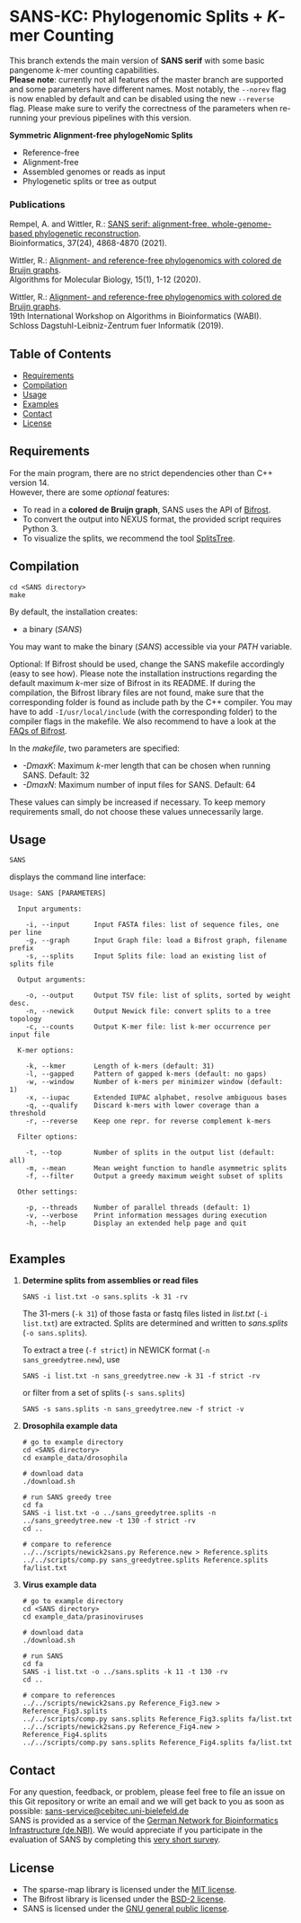 # SANS-KC: Phylogenomic Splits + *K*-mer Counting

This branch extends the main version of **SANS serif** with some basic pangenome *k*-mer counting capabilities.  
**Please note**: currently not all features of the master branch are supported and some parameters have different names.
Most notably, the `--norev` flag is now enabled by default and can be disabled using the new `--reverse` flag.
Please make sure to verify the correctness of the parameters when re-running your previous pipelines with this version.

**Symmetric Alignment-free phylogeNomic Splits**
* Reference-free
* Alignment-free
* Assembled genomes or reads as input
* Phylogenetic splits or tree as output

### Publications

Rempel, A. and Wittler, R.: [SANS serif: alignment-free, whole-genome-based phylogenetic reconstruction](https://academic.oup.com/bioinformatics/article-pdf/37/24/4868/41726858/btab444.pdf).  
Bioinformatics, 37(24), 4868-4870 (2021).

Wittler, R.: [Alignment- and reference-free phylogenomics with colored de Bruijn graphs](https://link.springer.com/content/pdf/10.1186/s13015-020-00164-3.pdf).  
Algorithms for Molecular Biology, 15(1), 1-12 (2020).

Wittler, R.: [Alignment- and reference-free phylogenomics with colored de Bruijn graphs](http://drops.dagstuhl.de/opus/volltexte/2019/11032/pdf/LIPIcs-WABI-2019-2.pdf).  
19th International Workshop on Algorithms in Bioinformatics (WABI). Schloss Dagstuhl-Leibniz-Zentrum fuer Informatik (2019).

## Table of Contents

* [Requirements](#requirements)
* [Compilation](#compilation)
* [Usage](#usage)
* [Examples](#examples)
* [Contact](#contact)
* [License](#license)

## Requirements

For the main program, there are no strict dependencies other than C++ version 14.  
However, there are some _optional_ features:
* To read in a **colored de Bruijn graph**, SANS uses the API of [Bifrost](https://github.com/pmelsted/bifrost).
* To convert the output into NEXUS format, the provided script requires Python 3.
* To visualize the splits, we recommend the tool [SplitsTree](https://uni-tuebingen.de/fakultaeten/mathematisch-naturwissenschaftliche-fakultaet/fachbereiche/informatik/lehrstuehle/algorithms-in-bioinformatics/software/splitstree).

## Compilation

```
cd <SANS directory>
make
```

By default, the installation creates:
* a binary (*SANS*)

You may want to make the binary (*SANS*) accessible via your *PATH* variable.

Optional: If Bifrost should be used, change the SANS makefile accordingly (easy to see how). Please note the installation instructions regarding the default maximum *k*-mer size of Bifrost in its README. If during the compilation, the Bifrost library files are not found, make sure that the corresponding folder is found as include path by the C++ compiler. You may have to add `-I/usr/local/include` (with the corresponding folder) to the compiler flags in the makefile. We also recommend to have a look at the [FAQs of Bifrost](https://github.com/pmelsted/bifrost#faq).

In the *makefile*, two parameters are specified:
* *-DmaxK*: Maximum *k*-mer length that can be chosen when running SANS. Default: 32
* *-DmaxN*: Maximum number of input files for SANS. Default: 64

These values can simply be increased if necessary. To keep memory requirements small, do not choose these values unnecessarily large.

## Usage

```
SANS
```

displays the command line interface:
```
Usage: SANS [PARAMETERS]

  Input arguments:

    -i, --input   	 Input FASTA files: list of sequence files, one per line
    -g, --graph   	 Input Graph file: load a Bifrost graph, filename prefix
    -s, --splits  	 Input Splits file: load an existing list of splits file

  Output arguments:

    -o, --output  	 Output TSV file: list of splits, sorted by weight desc.
    -n, --newick  	 Output Newick file: convert splits to a tree topology
    -c, --counts  	 Output K-mer file: list k-mer occurrence per input file

  K-mer options:

    -k, --kmer    	 Length of k-mers (default: 31)
    -l, --gapped  	 Pattern of gapped k-mers (default: no gaps)
    -w, --window  	 Number of k-mers per minimizer window (default: 1)
    -x, --iupac   	 Extended IUPAC alphabet, resolve ambiguous bases
    -q, --qualify 	 Discard k-mers with lower coverage than a threshold
    -r, --reverse 	 Keep one repr. for reverse complement k-mers

  Filter options:

    -t, --top     	 Number of splits in the output list (default: all)
    -m, --mean    	 Mean weight function to handle asymmetric splits
    -f, --filter  	 Output a greedy maximum weight subset of splits

  Other settings:

    -p, --threads 	 Number of parallel threads (default: 1)
    -v, --verbose 	 Print information messages during execution
    -h, --help    	 Display an extended help page and quit
  
```

## Examples

1. **Determine splits from assemblies or read files**
   ```
   SANS -i list.txt -o sans.splits -k 31 -rv
   ```
   The 31-mers (`-k 31`) of those fasta or fastq files listed in *list.txt* (`-i list.txt`) are extracted. Splits are determined and written to *sans.splits* (`-o sans.splits`).

   To extract a tree (`-f strict`) in NEWICK format (`-n sans_greedytree.new`), use
   ```
   SANS -i list.txt -n sans_greedytree.new -k 31 -f strict -rv
   ```
   or filter from a set of splits (`-s sans.splits`)
   ```
   SANS -s sans.splits -n sans_greedytree.new -f strict -v
   ```

2. **Drosophila example data**
   ```
   # go to example directory
   cd <SANS directory>
   cd example_data/drosophila

   # download data
   ./download.sh

   # run SANS greedy tree
   cd fa
   SANS -i list.txt -o ../sans_greedytree.splits -n ../sans_greedytree.new -t 130 -f strict -rv
   cd ..

   # compare to reference
   ../../scripts/newick2sans.py Reference.new > Reference.splits
   ../../scripts/comp.py sans_greedytree.splits Reference.splits fa/list.txt
   ```

3. **Virus example data**
   ```
   # go to example directory
   cd <SANS directory>
   cd example_data/prasinoviruses

   # download data
   ./download.sh

   # run SANS
   cd fa
   SANS -i list.txt -o ../sans.splits -k 11 -t 130 -rv
   cd ..

   # compare to references
   ../../scripts/newick2sans.py Reference_Fig3.new > Reference_Fig3.splits
   ../../scripts/comp.py sans.splits Reference_Fig3.splits fa/list.txt
   ../../scripts/newick2sans.py Reference_Fig4.new > Reference_Fig4.splits
   ../../scripts/comp.py sans.splits Reference_Fig4.splits fa/list.txt
   ```

## Contact

For any question, feedback, or problem, please feel free to file an issue on this Git repository or write an email and we will get back to you as soon as possible:
[sans-service@cebitec.uni-bielefeld.de](mailto:sans-service@cebitec.uni-bielefeld.de)  
SANS is provided as a service of the [German Network for Bioinformatics Infrastructure (de.NBI)](https://www.denbi.de/). We would appreciate if you participate in the evaluation of SANS by completing this [very short survey](https://www.surveymonkey.de/r/denbi-service?sc=bigi&tool=sans).

## License

* The sparse-map library is licensed under the [MIT license](https://github.com/Tessil/sparse-map/blob/master/LICENSE).
* The Bifrost library is licensed under the [BSD-2 license](https://github.com/pmelsted/bifrost/blob/master/LICENSE).
* SANS is licensed under the [GNU general public license](https://gitlab.ub.uni-bielefeld.de/gi/sans/blob/master/LICENSE).
<img src="https://piwik.cebitec.uni-bielefeld.de/matomo.php?idsite=12&rec=1&action_name=VisitGitLab&url=https://gitlab.ub.uni-bielefeld.de/gi/sans" style="border:0;" alt="" />